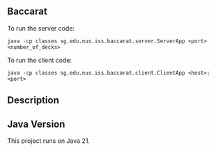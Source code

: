 ## Baccarat

To run the server code:
```
java -cp classes sg.edu.nus.iss.baccarat.server.ServerApp <port> <number_of_decks>
```

To run the client code:
```
java -cp classes sg.edu.nus.iss.baccarat.client.ClientApp <host>:<port>
```

## Description



## Java Version

This project runs on Java 21.